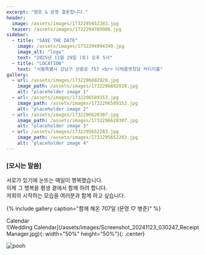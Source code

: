 ```yaml
---
excerpt: "병준 & 문영 결혼합니다."
header:
  image: /assets/images/1732295652283.jpg
  teaser: /assets/images/1732294709906.jpg
sidebar:
  - title: "SAVE THE DATE"
    image: /assets/images/1732294094349.jpg
    image_alt: "logo"
    text: "2025년 11월 29일 (토) 오후 5시"
  - title: "LOCATION"
    text: "서울특별시 강남구 선릉로 757 <br> 더채플앳청담 커티지홀"
gallery:
  - url: /assets/images/1732296602028.jpg
    image_path: /assets/images/1732296602028.jpg
    alt: "placeholder image 1"
  - url: /assets/images/1732296589153.jpg
    image_path: /assets/images/1732296589153.jpg
    alt: "placeholder image 2"
  - url: /assets/images/1732296620307.jpg
    image_path: /assets/images/1732296620307.jpg
    alt: "placeholder image 3"
  - url: /assets/images/1732295652283.jpg
    image_path: /assets/images/1732295652283.jpg
    alt: "placeholder image 4"
---
```


### [모시는 말씀]
서로가 있기에 눈뜨는 매일이 행복했습니다.<br>
이제 그 행복을 평생 곁에서 함께 하려 합니다.<br>
저희의 시작하는 모습을 여러분과 함께 하고 싶습니다.<br>

{% include gallery caption="함께 해온 707일 (문영 ♡ 병준)" %}

Calendar <br>
![Wedding Calendar](/assets/images/Screenshot_20241123_030247_Receipt Manager.jpg){: width="50%" height="50%"}{: .center}

![pooh](https://encrypted-tbn0.gstatic.com/images?q=tbn:ANd9GcQW0Z94iqO01RBz7uaesVFC5hG-J4y-ldNCHg&usqp=CAU)
